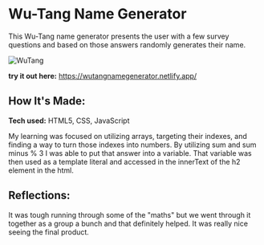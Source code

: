 # Wu-Tang Name Generator
 
This Wu-Tang name generator presents the user with a few survey questions and based on those answers randomly generates their name. 

![WuTang](https://j.gifs.com/x65p9r.gif)

**try it out here:** https://wutangnamegenerator.netlify.app/

## How It's Made:

**Tech used:** HTML5, CSS, JavaScript

My learning was focused on utilizing arrays, targeting their indexes, and finding a way to turn those indexes into numbers. By utilizing sum and sum minus % 3 I was able to put that answer into a variable. That variable was then used as a template literal and accessed in the innerText of the h2 element in the html. 

## Reflections:

It was tough running through some of the "maths" but we went through it together as a group a bunch and that definitely helped. It was really nice seeing the final product.